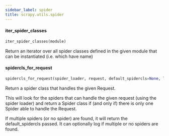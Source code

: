 ```yaml
---
sidebar_label: spider
title: scrapy.utils.spider
---
```


#### iter\_spider\_classes

```python
iter_spider_classes(module)
```

Return an iterator over all spider classes defined in the given module
that can be instantiated (i.e. which have name)

#### spidercls\_for\_request

```python
spidercls_for_request(spider_loader, request, default_spidercls=None, log_none=False, log_multiple=False)
```

Return a spider class that handles the given Request.

This will look for the spiders that can handle the given request (using
the spider loader) and return a Spider class if (and only if) there is
only one Spider able to handle the Request.

If multiple spiders (or no spider) are found, it will return the
default_spidercls passed. It can optionally log if multiple or no spiders
are found.

